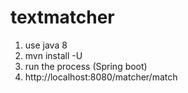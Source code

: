 # textmatcher
1. use java 8
2. mvn install -U
3. run the process (Spring boot)
4. http://localhost:8080/matcher/match

